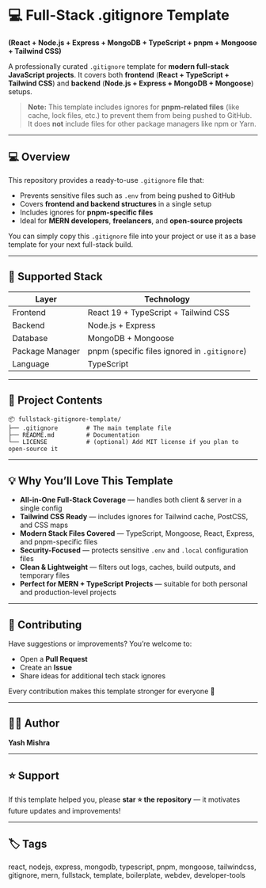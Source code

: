 # 💻 Full-Stack .gitignore Template

**(React + Node.js + Express + MongoDB + TypeScript + pnpm + Mongoose + Tailwind CSS)**

A professionally curated `.gitignore` template for **modern full-stack JavaScript projects**.
It covers both **frontend** (**React + TypeScript + Tailwind CSS**) and **backend** (**Node.js + Express + MongoDB + Mongoose**) setups.

> **Note:** This template includes ignores for **pnpm-related files** (like cache, lock files, etc.) to prevent them from being pushed to GitHub. It does **not** include files for other package managers like npm or Yarn.

---

## 💻 Overview

This repository provides a ready-to-use `.gitignore` file that:

* Prevents sensitive files such as `.env` from being pushed to GitHub
* Covers **frontend and backend structures** in a single setup
* Includes ignores for **pnpm-specific files**
* Ideal for **MERN developers**, **freelancers**, and **open-source projects**

You can simply copy this `.gitignore` file into your project or use it as a base template for your next full-stack build.

---

## 🧩 Supported Stack

| Layer           | Technology                                    |
| --------------- | --------------------------------------------- |
| Frontend        | React 19 + TypeScript + Tailwind CSS          |
| Backend         | Node.js + Express                             |
| Database        | MongoDB + Mongoose                            |
| Package Manager | pnpm (specific files ignored in `.gitignore`) |
| Language        | TypeScript                                    |

---

## 📁 Project Contents

```
📦 fullstack-gitignore-template/
├── .gitignore        # The main template file
├── README.md         # Documentation
└── LICENSE           # (optional) Add MIT license if you plan to open-source it
```

---

## 💡 Why You’ll Love This Template

* **All-in-One Full-Stack Coverage** — handles both client & server in a single config
* **Tailwind CSS Ready** — includes ignores for Tailwind cache, PostCSS, and CSS maps
* **Modern Stack Files Covered** — TypeScript, Mongoose, React, Express, and pnpm-specific files
* **Security-Focused** — protects sensitive `.env` and `.local` configuration files
* **Clean & Lightweight** — filters out logs, caches, build outputs, and temporary files
* **Perfect for MERN + TypeScript Projects** — suitable for both personal and production-level projects

---

## 🤝 Contributing

Have suggestions or improvements? You’re welcome to:

* Open a **Pull Request**
* Create an **Issue**
* Share ideas for additional tech stack ignores

Every contribution makes this template stronger for everyone 💪

---

## 👩‍💻 Author

**Yash Mishra**

---

## ⭐ Support

If this template helped you, please **star ⭐ the repository** — it motivates future updates and improvements!

---

## 🏷️ Tags

react, nodejs, express, mongodb, typescript, pnpm, mongoose, tailwindcss, gitignore, mern, fullstack, template, boilerplate, webdev, developer-tools

